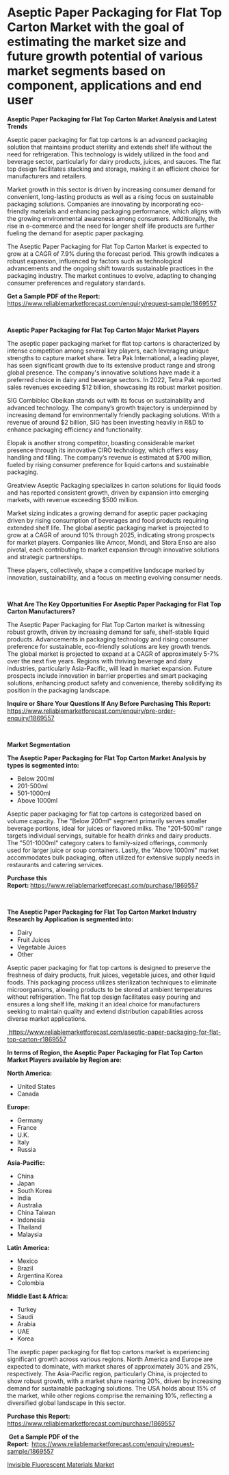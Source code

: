 <p><h1>Aseptic Paper Packaging for Flat Top Carton Market with the goal of estimating the market size and future growth potential of various market segments based on component, applications and end user</h1></p><p><strong>Aseptic Paper Packaging for Flat Top Carton Market Analysis and Latest Trends</strong></p>
<p><p>Aseptic paper packaging for flat top cartons is an advanced packaging solution that maintains product sterility and extends shelf life without the need for refrigeration. This technology is widely utilized in the food and beverage sector, particularly for dairy products, juices, and sauces. The flat top design facilitates stacking and storage, making it an efficient choice for manufacturers and retailers.</p><p>Market growth in this sector is driven by increasing consumer demand for convenient, long-lasting products as well as a rising focus on sustainable packaging solutions. Companies are innovating by incorporating eco-friendly materials and enhancing packaging performance, which aligns with the growing environmental awareness among consumers. Additionally, the rise in e-commerce and the need for longer shelf life products are further fueling the demand for aseptic paper packaging.</p><p>The Aseptic Paper Packaging for Flat Top Carton Market is expected to grow at a CAGR of 7.9% during the forecast period. This growth indicates a robust expansion, influenced by factors such as technological advancements and the ongoing shift towards sustainable practices in the packaging industry. The market continues to evolve, adapting to changing consumer preferences and regulatory standards.</p></p>
<p><strong>Get a Sample PDF of the Report:&nbsp;</strong> <a href="https://www.reliablemarketforecast.com/enquiry/request-sample/1869557?utm_campaign=1842&utm_medium=2&utm_source=Github&utm_content=ia&utm_term=04022025&utm_id=aseptic-paper-packaging-for-flat-top-carton">https://www.reliablemarketforecast.com/enquiry/request-sample/1869557</a></p>
<p>&nbsp;</p>
<p><strong>Aseptic Paper Packaging for Flat Top Carton Major Market Players</strong></p>
<p><p>The aseptic paper packaging market for flat top cartons is characterized by intense competition among several key players, each leveraging unique strengths to capture market share. Tetra Pak International, a leading player, has seen significant growth due to its extensive product range and strong global presence. The company's innovative solutions have made it a preferred choice in dairy and beverage sectors. In 2022, Tetra Pak reported sales revenues exceeding $12 billion, showcasing its robust market position.</p><p>SIG Combibloc Obeikan stands out with its focus on sustainability and advanced technology. The company’s growth trajectory is underpinned by increasing demand for environmentally friendly packaging solutions. With a revenue of around $2 billion, SIG has been investing heavily in R&D to enhance packaging efficiency and functionality.</p><p>Elopak is another strong competitor, boasting considerable market presence through its innovative CIRO technology, which offers easy handling and filling. The company’s revenue is estimated at $700 million, fueled by rising consumer preference for liquid cartons and sustainable packaging.</p><p>Greatview Aseptic Packaging specializes in carton solutions for liquid foods and has reported consistent growth, driven by expansion into emerging markets, with revenue exceeding $500 million. </p><p>Market sizing indicates a growing demand for aseptic paper packaging driven by rising consumption of beverages and food products requiring extended shelf life. The global aseptic packaging market is projected to grow at a CAGR of around 10% through 2025, indicating strong prospects for market players. Companies like Amcor, Mondi, and Stora Enso are also pivotal, each contributing to market expansion through innovative solutions and strategic partnerships. </p><p>These players, collectively, shape a competitive landscape marked by innovation, sustainability, and a focus on meeting evolving consumer needs.</p></p>
<p>&nbsp;</p>
<p><strong>What Are The Key Opportunities For Aseptic Paper Packaging for Flat Top Carton Manufacturers?</strong></p>
<p><p>The Aseptic Paper Packaging for Flat Top Carton market is witnessing robust growth, driven by increasing demand for safe, shelf-stable liquid products. Advancements in packaging technology and rising consumer preference for sustainable, eco-friendly solutions are key growth trends. The global market is projected to expand at a CAGR of approximately 5-7% over the next five years. Regions with thriving beverage and dairy industries, particularly Asia-Pacific, will lead in market expansion. Future prospects include innovation in barrier properties and smart packaging solutions, enhancing product safety and convenience, thereby solidifying its position in the packaging landscape.</p></p>
<p><strong>Inquire or Share Your Questions If Any Before Purchasing This Report:</strong> <a href="https://www.reliablemarketforecast.com/enquiry/pre-order-enquiry/1869557?utm_campaign=1842&utm_medium=2&utm_source=Github&utm_content=ia&utm_term=04022025&utm_id=aseptic-paper-packaging-for-flat-top-carton">https://www.reliablemarketforecast.com/enquiry/pre-order-enquiry/1869557</a></p>
<p>&nbsp;</p>
<p><strong>Market Segmentation</strong></p>
<p><strong>The Aseptic Paper Packaging for Flat Top Carton Market Analysis by types is segmented into:</strong></p>
<p><ul><li>Below 200ml</li><li>201-500ml</li><li>501-1000ml</li><li>Above 1000ml</li></ul></p>
<p><p>Aseptic paper packaging for flat top cartons is categorized based on volume capacity. The "Below 200ml" segment primarily serves smaller beverage portions, ideal for juices or flavored milks. The "201-500ml" range targets individual servings, suitable for health drinks and dairy products. The "501-1000ml" category caters to family-sized offerings, commonly used for larger juice or soup containers. Lastly, the "Above 1000ml" market accommodates bulk packaging, often utilized for extensive supply needs in restaurants and catering services.</p></p>
<p><strong>Purchase this Report:&nbsp;</strong><a href="https://www.reliablemarketforecast.com/purchase/1869557?utm_campaign=1842&utm_medium=2&utm_source=Github&utm_content=ia&utm_term=04022025&utm_id=aseptic-paper-packaging-for-flat-top-carton">https://www.reliablemarketforecast.com/purchase/1869557</a></p>
<p>&nbsp;</p>
<p><strong>The Aseptic Paper Packaging for Flat Top Carton Market Industry Research by Application is segmented into:</strong></p>
<p><ul><li>Dairy</li><li>Fruit Juices</li><li>Vegetable Juices</li><li>Other</li></ul></p>
<p><p>Aseptic paper packaging for flat top cartons is designed to preserve the freshness of dairy products, fruit juices, vegetable juices, and other liquid foods. This packaging process utilizes sterilization techniques to eliminate microorganisms, allowing products to be stored at ambient temperatures without refrigeration. The flat top design facilitates easy pouring and ensures a long shelf life, making it an ideal choice for manufacturers seeking to maintain quality and extend distribution capabilities across diverse market applications.</p></p>
<p><a href="https://www.reliablemarketforecast.com/aseptic-paper-packaging-for-flat-top-carton-r1869557?utm_campaign=1842&utm_medium=2&utm_source=Github&utm_content=ia&utm_term=04022025&utm_id=aseptic-paper-packaging-for-flat-top-carton">&nbsp;https://www.reliablemarketforecast.com/aseptic-paper-packaging-for-flat-top-carton-r1869557</a></p>
<p><strong>In terms of Region, the Aseptic Paper Packaging for Flat Top Carton Market Players available by Region are:</strong></p>
<p>
    <p> <strong> North America: </strong>
        <ul>
            <li>United States</li>
            <li>Canada</li>
        </ul>
        </p> 
    <p> <strong> Europe: </strong>
        <ul>
            <li>Germany</li>
            <li>France</li>
            <li>U.K.</li>
            <li>Italy</li>
            <li>Russia</li>
        </ul>
        </p> 
    <p> <strong> Asia-Pacific: </strong>
        <ul>
            <li>China</li>
            <li>Japan</li>
            <li>South Korea</li>
            <li>India</li>
            <li>Australia</li>
            <li>China Taiwan</li>
            <li>Indonesia</li>
            <li>Thailand</li>
            <li>Malaysia</li>
        </ul>
        </p> 
    <p> <strong> Latin America: </strong>
        <ul>
            <li>Mexico</li>
            <li>Brazil</li>
            <li>Argentina Korea</li>
            <li>Colombia</li>
        </ul>
        </p> 
    <p> <strong> Middle East & Africa: </strong>
        <ul>
            <li>Turkey</li>
            <li>Saudi</li>
            <li>Arabia</li>
            <li>UAE</li>
            <li>Korea</li>
        </ul>
    </p>
    </p>
<p><p>The aseptic paper packaging for flat top cartons market is experiencing significant growth across various regions. North America and Europe are expected to dominate, with market shares of approximately 30% and 25%, respectively. The Asia-Pacific region, particularly China, is projected to show robust growth, with a market share nearing 20%, driven by increasing demand for sustainable packaging solutions. The USA holds about 15% of the market, while other regions comprise the remaining 10%, reflecting a diversified global landscape in this sector.</p></p>
<p><strong>Purchase this Report: </strong><a href="https://www.reliablemarketforecast.com/purchase/1869557?utm_campaign=1842&utm_medium=2&utm_source=Github&utm_content=ia&utm_term=04022025&utm_id=aseptic-paper-packaging-for-flat-top-carton">https://www.reliablemarketforecast.com/purchase/1869557</a></p>
<p>&nbsp;<strong>Get a Sample PDF of the Report:&nbsp;&nbsp;</strong><a href="https://www.reliablemarketforecast.com/enquiry/request-sample/1869557?utm_campaign=1842&utm_medium=2&utm_source=Github&utm_content=ia&utm_term=04022025&utm_id=aseptic-paper-packaging-for-flat-top-carton">https://www.reliablemarketforecast.com/enquiry/request-sample/1869557</a></p>
<p><strong></strong></p>
<p><p><a href="https://github.com/gulaimolin/Market-Research-Report-List-7/blob/main/invisible-fluorescent-materials-market.md?utm_campaign=1842&utm_medium=2&utm_source=Github&utm_content=ia&utm_term=04022025&utm_id=aseptic-paper-packaging-for-flat-top-carton">Invisible Fluorescent Materials Market</a></p></p>